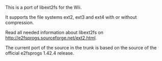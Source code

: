 This is a port of libext2fs for the Wii.

It supports the file systems ext2, ext3 and ext4 with or without compression.

Read all needed information about libext2fs on http://e2fsprogs.sourceforge.net/ext2.html.

The current port of the source in the trunk is based on the source of the official e2fsprogs 1.42.4 release.